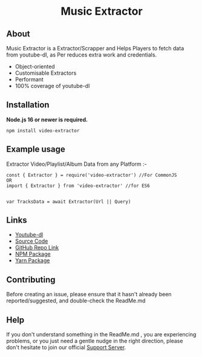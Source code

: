 <div align="center">
  <br />
  <br />
  <p>
<h1>Music Extractor</h1>
  </p>
</div>

## About

Music Extractor is a Extractor/Scrapper and Helps Players to fetch data from youtube-dl, as Per reduces extra work and credentials.

- Object-oriented
- Customisable Extractors
- Performant
- 100% coverage of youtube-dl

## Installation

**Node.js 16 or newer is required.**

```
npm install video-extractor
```
## Example usage

Extractor Video/Playlist/Album Data from any Platform :-
```
const { Extractor } = require('video-extractor') //For CommonJS
OR
import { Extractor } from 'video-extractor' //for ES6


var TracksData = await Extractor(Url || Query)
```
## Links

- [Youtube-dl](https://www.npmjs.com/package/youtube-dl-exec)
- [Source Code](https://github.com/Jericho-Player/Music-Extractor.git)
- [GitHub Repo Link](https://github.com/Jericho-Player/Music-Extractor)
- [NPM Package](https://www.npmjs.com/package/video-extractor)
- [Yarn Package](https://yarn.pm/video-extractor)

## Contributing

Before creating an issue, please ensure that it hasn't already been reported/suggested, and double-check the ReadMe.md

## Help

If you don't understand something in the ReadMe.md , you are experiencing problems, or you just need a gentle
nudge in the right direction, please don't hesitate to join our official [Support Server](https://discord.gg/Vkmzffpjny).
